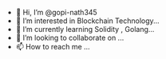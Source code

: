 - 👋 Hi, I’m @gopi-nath345
- 👀 I’m interested in Blockchain Technology...
- 🌱 I’m currently learning Solidity , Golang...
- 💞️ I’m looking to collaborate on ...
- 📫 How to reach me ...

<!---
gopi-nath345/gopi-nath345 is a ✨ special ✨ repository because its `README.md` (this file) appears on your GitHub profile.
You can click the Preview link to take a look at your changes.
--->

